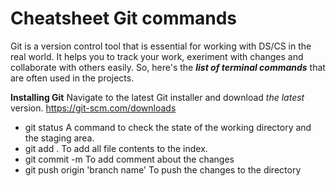 # Cheatsheet Git commands
Git is a version control tool that is essential for working with DS/CS in the real world. It helps you to track your work, exeriment with changes and collaborate with others easily. So, here's the ***list of terminal commands*** that are often used in the projects.

**Installing Git**
Navigate to the latest Git installer and download *the latest* version.
https://git-scm.com/downloads

- git status
A command to check the state of the working directory and the staging area.
- git add .
To add all file contents to the index.
- git commit -m 
To add comment about the changes
- git push origin 'branch name'
To push the changes to the directory
